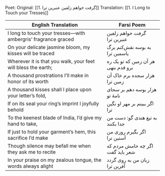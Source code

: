Poet: 
Original: [[1. گرفت خواهم زلفین عنبرین ترا]]
Translation: [[1. I Long to Touch your Tresses]]

| English Translation                               | Farsi Poem                                      |
|---------------------------------------------------|------------------------------------------------|
| I long to touch your tresses—with ambergris’ fragrance graced | گرفت خواهم زلفین عنبرین ترا   |
| On your delicate jasmine bloom, my kisses will be traced  | به بوسه نقش‌کنم برگ یاسمین ترا   |
| Wherever it is that you walk, your feet will bless the earth; | هر آن زمین که تو یک ره برو قدم بنهی   |
| A thousand prostrations I’ll make in honor of its worth  | هزار سجده برم خاک آن زمین ترا   |
| A thousand kisses shall I place upon your letter’s fold, | هزار بوسه دهم بر سحای نامهٔ تو   |
| If on its seal your ring’s imprint I joyfully behold  | اگر ببینم بر مهر او نگین ترا   |
| To the keenest blade of India, I’d give my hand to take, | به تیغ هندی گو: دست من جدا بکنند   |
| If just to hold your garment’s hem, this sacrifice I’d make  | اگر بگیرم روزی من آستین ترا   |
| Though silence may befall me when they ask me to recite  | اگر چه خامش مردم که شعر باید گفت   |
| In your praise on my zealous tongue, the words always alight | زبان من به روی گردد آفرین ترا   |
